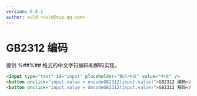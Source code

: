 ```yaml
---
version: 0.0.1
author: xuld <xuld@vip.qq.com>
---
```

# GB2312 编码
提供 %##%## 格式的中文字符编码和解码实现。

```html demo hide doc
<input type="text" id="input" placeholder="输入中文" value="中文" />
<button onclick="input.value = encodeGB2312(input.value)">GB2312 编码</button>
<button onclick="input.value = decodeGB2312(input.value)">GB2312 解码</button>
```